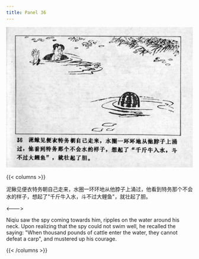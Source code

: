 ```yaml
---
title: Panel 36
---
```


![niqiu page](./../../../images/niqiu/seifert0397_nqkg_0040_036.jpg)

{{< columns >}}

泥鳅见便衣特务朝自己走来，水圈一环环地从他脖子上涌过，他看到特务那个不会水的样子，想起了"千斤牛入水，斗不过大鲤鱼"，就壮起了胆。

<--->

Niqiu saw the spy coming towards him, ripples on the water around his neck. Upon realizing that the spy could not swim well, he recalled the saying: "When thousand pounds of cattle enter the water, they cannot defeat a carp", and mustered up his courage.

{{< /columns >}}